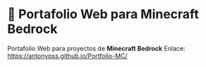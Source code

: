 # 📂 Portafolio Web para Minecraft Bedrock
Portafolio Web para proyectos de **Minecraft Bedrock**
Enlace: https://antonypss.github.io/Portfolio-MC/